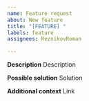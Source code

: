```yaml
---
name: Feature request
about: New feature
title: "[FEATURE] "
labels: feature
assignees: ReznikovRoman

---
```


**Description**
Description

**Possible solution**
Solution

**Additional context**
Link
